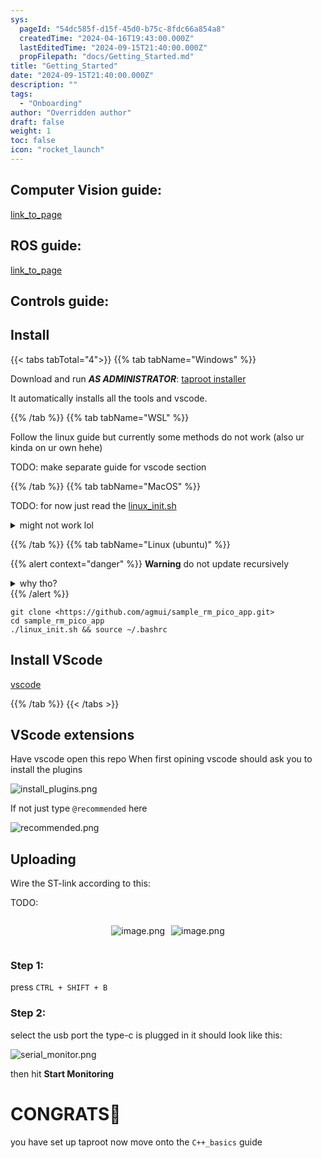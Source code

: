 ```yaml
---
sys:
  pageId: "54dc585f-d15f-45d0-b75c-8fdc66a854a8"
  createdTime: "2024-04-16T19:43:00.000Z"
  lastEditedTime: "2024-09-15T21:40:00.000Z"
  propFilepath: "docs/Getting_Started.md"
title: "Getting_Started"
date: "2024-09-15T21:40:00.000Z"
description: ""
tags:
  - "Onboarding"
author: "Overridden author"
draft: false
weight: 1
toc: false
icon: "rocket_launch"
---
```


## Computer Vision guide:

[link_to_page](86d45bc0-388b-4d26-8848-44f255f73d0e)

## ROS guide:

[link_to_page](3c76c1de-ec8f-46d6-8b0a-294005edc2d5)

## Controls guide:

## Install

{{< tabs tabTotal="4">}}
{{% tab tabName="Windows" %}}

Download and run _**AS ADMINISTRATOR**_: [taproot installer](https://github.com/Thornbots/TeachingFreshies/releases/tag/1.0)

It automatically installs all the tools and vscode.

{{% /tab %}}
{{% tab tabName="WSL" %}}

Follow the linux guide but currently some methods do not work (also ur kinda on ur own hehe)

TODO: make separate guide for vscode section

{{% /tab %}}
{{% tab tabName="MacOS" %}}

TODO: for now just read the [linux_init.sh](https://github.com/agmui/sample_rm_pico_app/blob/main/linux_init.sh)

<details>
<summary>might not work lol</summary>

`brew install libusb pkg-config`

Next install: [vscode](https://code.visualstudio.com/Download)

</details>

{{% /tab %}}
{{% tab tabName="Linux (ubuntu)" %}}

{{% alert context="danger" %}}
**Warning** do not update recursively
<details>
<summary>why tho?</summary>
There are some submodules that may go on for a while (like tinyusb) and I highly
recommend you don't need to get them.
If you want to see what submodules I update just look in `linux_init.sh`
</details>
{{% /alert %}}

```shell
git clone <https://github.com/agmui/sample_rm_pico_app.git>
cd sample_rm_pico_app
./linux_init.sh && source ~/.bashrc
```

## Install VScode

[vscode](https://code.visualstudio.com/Download)

{{% /tab %}}
{{< /tabs >}}

## VScode extensions

Have vscode open this repo
When first opining vscode should ask you to install the plugins

![install_plugins.png](https://prod-files-secure.s3.us-west-2.amazonaws.com/d518164a-d88e-44d1-a4ee-3adb3bd8bce0/89bd30f0-1825-4e77-867b-0a41ce370880/install_plugins.png?X-Amz-Algorithm=AWS4-HMAC-SHA256&X-Amz-Content-Sha256=UNSIGNED-PAYLOAD&X-Amz-Credential=ASIAZI2LB466YM3JQVQF%2F20250316%2Fus-west-2%2Fs3%2Faws4_request&X-Amz-Date=20250316T150359Z&X-Amz-Expires=3600&X-Amz-Security-Token=IQoJb3JpZ2luX2VjENf%2F%2F%2F%2F%2F%2F%2F%2F%2F%2FwEaCXVzLXdlc3QtMiJHMEUCIQCdiAwE16QxVhJLynK3CO9jJa3B%2BWBKbJK1nhTskailtAIgTZAbj8%2FEPAB641lie3OEbY%2Fk9sbtaAURjLO64bSv2SEq%2FwMIMBAAGgw2Mzc0MjMxODM4MDUiDMgRkQ%2FW3TlbhrJ1NSrcA6WxXNXTwy%2FmjX46oMmkIcAp7LAtsYEH5HyZ7488TWRi4UR0bDEsG2xM9ur2TTuC40DNxe57uqjMP8fHEdlguLRvpTi83lPlQLlNv0BgcnD%2FPIX2r93fLJpr6zRy5aafAM%2FgqVWpxeOSls11xXSNhqcbrt6VuWbaYXuQlaH16RX4FOEOVRsK4es3RyptyljLq7aAPe2duww6fVpyUfIL4UxZnYLcxCpX%2Fx6rsQTzLUZmg8xpiie%2B8bO7qSZ8%2FUBW7MF4k%2BXD%2Fhd0%2FDWkHYdkJ8XbZoljXINSnAtXYs2YcBQU4ov98S4rERhi%2F33cu8NBMjUMRDiNE8Qb2JSYWV7ZHX6s8mp4KsSnXaRRj0P9HAibugP%2B5UUs83hVd2qpHXi9%2Flya5y9jTDKvgqNdyRWObbzks272DMX%2Fr6xUx0nen7xMGwDXYSzCMXXjN0ybc%2FzmLrAELw67e%2BwgFtzyzBrpzpBDHaZQckzxLqW84btsDErBxNFelvdcrqRvE6cn2fkG0BvD%2B4nWTSdzIP4feS%2FZnFcRhTSb3k8fs%2Fxw4fAGrNMcrq9MvENHWk6tbYrq%2FtYww8vfoFgSaERXy1tRXwXypXn0Aj%2BwosYl%2B7MsqgYgjpA6qvmr2NrpcP9GO3KcMJ6%2B274GOqUBI2shxmXfRk0vZegFqFt9U322BnrK08S1juQZ13SWBj3SlFCep9ES2ksk2EfwEVnnU%2FC%2Fph3rlmWIQfPOEf8n8RInBkpInCW6FeNGHLjz8mJLXKqhnFpKl%2FNdGS0X6tglRmOgviINXEXuKA3XKK6XnakC6JqIuIhU3JkH3T7Ydy2Nmh%2FrQwSqohnQEIGDazcbEyikMSKHEm9aj20UXFyfZctIyCr%2F&X-Amz-Signature=a3f9e427b753808ad34a718d1a13a05fffc87c65efc894a06afdc6a2a1e06766&X-Amz-SignedHeaders=host&x-id=GetObject)

If not just type `@recommended` here  

![recommended.png](https://prod-files-secure.s3.us-west-2.amazonaws.com/d518164a-d88e-44d1-a4ee-3adb3bd8bce0/61e661e9-5d85-4dfc-be0d-8d2097a5e793/recommended.png?X-Amz-Algorithm=AWS4-HMAC-SHA256&X-Amz-Content-Sha256=UNSIGNED-PAYLOAD&X-Amz-Credential=ASIAZI2LB466YM3JQVQF%2F20250316%2Fus-west-2%2Fs3%2Faws4_request&X-Amz-Date=20250316T150359Z&X-Amz-Expires=3600&X-Amz-Security-Token=IQoJb3JpZ2luX2VjENf%2F%2F%2F%2F%2F%2F%2F%2F%2F%2FwEaCXVzLXdlc3QtMiJHMEUCIQCdiAwE16QxVhJLynK3CO9jJa3B%2BWBKbJK1nhTskailtAIgTZAbj8%2FEPAB641lie3OEbY%2Fk9sbtaAURjLO64bSv2SEq%2FwMIMBAAGgw2Mzc0MjMxODM4MDUiDMgRkQ%2FW3TlbhrJ1NSrcA6WxXNXTwy%2FmjX46oMmkIcAp7LAtsYEH5HyZ7488TWRi4UR0bDEsG2xM9ur2TTuC40DNxe57uqjMP8fHEdlguLRvpTi83lPlQLlNv0BgcnD%2FPIX2r93fLJpr6zRy5aafAM%2FgqVWpxeOSls11xXSNhqcbrt6VuWbaYXuQlaH16RX4FOEOVRsK4es3RyptyljLq7aAPe2duww6fVpyUfIL4UxZnYLcxCpX%2Fx6rsQTzLUZmg8xpiie%2B8bO7qSZ8%2FUBW7MF4k%2BXD%2Fhd0%2FDWkHYdkJ8XbZoljXINSnAtXYs2YcBQU4ov98S4rERhi%2F33cu8NBMjUMRDiNE8Qb2JSYWV7ZHX6s8mp4KsSnXaRRj0P9HAibugP%2B5UUs83hVd2qpHXi9%2Flya5y9jTDKvgqNdyRWObbzks272DMX%2Fr6xUx0nen7xMGwDXYSzCMXXjN0ybc%2FzmLrAELw67e%2BwgFtzyzBrpzpBDHaZQckzxLqW84btsDErBxNFelvdcrqRvE6cn2fkG0BvD%2B4nWTSdzIP4feS%2FZnFcRhTSb3k8fs%2Fxw4fAGrNMcrq9MvENHWk6tbYrq%2FtYww8vfoFgSaERXy1tRXwXypXn0Aj%2BwosYl%2B7MsqgYgjpA6qvmr2NrpcP9GO3KcMJ6%2B274GOqUBI2shxmXfRk0vZegFqFt9U322BnrK08S1juQZ13SWBj3SlFCep9ES2ksk2EfwEVnnU%2FC%2Fph3rlmWIQfPOEf8n8RInBkpInCW6FeNGHLjz8mJLXKqhnFpKl%2FNdGS0X6tglRmOgviINXEXuKA3XKK6XnakC6JqIuIhU3JkH3T7Ydy2Nmh%2FrQwSqohnQEIGDazcbEyikMSKHEm9aj20UXFyfZctIyCr%2F&X-Amz-Signature=39ad51addb0f53f7df12d4f293df6aedf83be41fe7c29a18f9220fae2acf0a04&X-Amz-SignedHeaders=host&x-id=GetObject)

## Uploading

Wire the ST-link according to this:

TODO:

<div style="display: flex;flex-direction: row; column-gap:10px; max-width: 630px;justify-content: center;">
<div>

![image.png](https://prod-files-secure.s3.us-west-2.amazonaws.com/d518164a-d88e-44d1-a4ee-3adb3bd8bce0/210ecb78-1116-4d7b-b9b7-2292f66fa2c2/image.png?X-Amz-Algorithm=AWS4-HMAC-SHA256&X-Amz-Content-Sha256=UNSIGNED-PAYLOAD&X-Amz-Credential=ASIAZI2LB4663YQATEPV%2F20250316%2Fus-west-2%2Fs3%2Faws4_request&X-Amz-Date=20250316T150402Z&X-Amz-Expires=3600&X-Amz-Security-Token=IQoJb3JpZ2luX2VjENf%2F%2F%2F%2F%2F%2F%2F%2F%2F%2FwEaCXVzLXdlc3QtMiJHMEUCIQC1SGFsKByLjxq7k0%2Fdcu9bRv5eNqgkKylMKjBeZiCqOgIgdT8KhZ07WAy5HocNakH%2FQiUF4lboW7c%2F0vG0H7tzTJwq%2FwMILxAAGgw2Mzc0MjMxODM4MDUiDIfA3WNHGWiBa5ajsircA7J%2Bu0CqBG5i%2FHOzz1a3pLJG2v7nfsjiEzqvJ1J8Yxzdavwy1M45oKJRDjGUMCDNufUU0nb9ihiETUYR7DH%2FnfuIpwOoQSN35yprCFJF6iWmKe7S%2BOiK6w1hAA0L7Bt8OzUmGMju2kqgcQTjAHKkgcz6iCgXp2GsSSNLiO%2FZRzFRK6fBktasBzaNzaKqu5yy3mWKvYXeTeSuYVM1sb7IKDgid%2FLjinHVaRt1lgxSamonBPDy6gsx2xcgGaDUuNKgGfp%2FMJkoLDj7lyLyBq%2BfmVAWWRzaLsgUBPBLl09Dm1fBMHQV3zUW3GRq3%2Bm5bevBfqHVXNhu5MFQ7zL%2BTD4Ss4g0b0aBLfkibwrtOsQPRDsY5Xln74jIhtpoDtEHJFibK5ES%2BFZ8lavSxmkM9UTbqbA0dkzrNNJV9sWIND6pFUngAF6QiRRfrs1lqn%2FNHCuS5R%2Fsn9x3smdUc4Wuee1gdt7A2lEt3PBnjkQhd769NnuwTfHLn9sSVmdCXlNt0hkkvdLSWaUCDkDCUPqK%2F1s377X1EKGc5ONsy5aVbQIDQG129Ig5o9iWcYII8hdHtD2gSkYmFkNBS7XelttlR8BDcD01a5qV95KPQ4mfqoefw6eSBT0w4G3PJVJv2R5uMLC9274GOqUBgYyLxncJnJHNiNmD69EpSlLUjMi1V%2Bjg02KPsQwWYsmKlbeIAN4VFXe7C2bIwxv82Cn6fxDjN%2FjaESt%2FN0xkbLBMoyPFHlzKLU9xqEDRgC4Lgaduqrjn3ihWgdC0ALLbZ5LJlsiGr5F63PSNVoETiZPe1vR9BHy2uqykR5g%2Bhmlq36dHxv17pIxVq7AYubeYIqlTOn%2BaoioNPskC2aJtR%2BHWNFP1&X-Amz-Signature=add83827c9c0d28010e5d3645be659adff25741121b0f99e53c05538d07852d1&X-Amz-SignedHeaders=host&x-id=GetObject)

</div>
<div>

![image.png](https://prod-files-secure.s3.us-west-2.amazonaws.com/d518164a-d88e-44d1-a4ee-3adb3bd8bce0/33a0fd0f-8ca6-4a86-8e09-26e95ded1fff/image.png?X-Amz-Algorithm=AWS4-HMAC-SHA256&X-Amz-Content-Sha256=UNSIGNED-PAYLOAD&X-Amz-Credential=ASIAZI2LB4665DH4MCNH%2F20250316%2Fus-west-2%2Fs3%2Faws4_request&X-Amz-Date=20250316T150402Z&X-Amz-Expires=3600&X-Amz-Security-Token=IQoJb3JpZ2luX2VjENf%2F%2F%2F%2F%2F%2F%2F%2F%2F%2FwEaCXVzLXdlc3QtMiJHMEUCIQDynuSQ%2FnP6OK%2FZMPt3Ttr%2B%2Feljdvp1LiXpTE6R93eq6AIga5uvpHKdwZTCY%2B6esSB41ufTwSVzLdKsoVkuMCHXUtAq%2FwMIMBAAGgw2Mzc0MjMxODM4MDUiDLey5p4guDX0Mkur%2BircA%2BK2mit94Jvy60dGPg3X%2FdmW242cADbNM%2Bx5Ei5Y%2BU60oaV43EmHHBr6wYiHq3%2BK4kbt32nZSSa2sCmtU3LXTAocBymXMRG3LXxk5WC6ez8bCwR0tvUZhHHx8bMceM3Kjf%2FObCFfxpU2diOOPMEI5Vaip9c6SAtMYOE9kpN0HuLetJUprVj1d3lkQzG0X%2B2sVFyxmf2iMIHdG0RTUzA6PsS13r8eWRPOSzeTWJ8ZY6PJRQf%2Byq%2B%2F2xEfSzr1hAaiLAa1AVC%2BUJB7uR4MJ7Vmtu4W3REI0cf6oIa49FC%2Bh6kozB77g%2FXWUI%2Fshk7hoDo9wipRP2%2BC18dSWcfn1nVIzdiMh133YOW6agJXMeBiq4iHC43uJoH6JXlxxSRbmiueX%2FfnoNh1ZeLU2HgjEXyyLMRApd%2BPWRdpkjbQdyA29OdErHWAxkBhEQ4qlO0UQsInKlir%2F%2B1g6Fo0PE6hASzHWPvS%2Bttv4WOTpm82xccv%2BN4okn3I4jODf1fyBP37vlNRQ1GN1QDxXmu12RvzxZsnwnjdpJZvOC1EB2qxTR6px%2B%2F%2BMRxi5W4IUvdYVLPvMwz0j1L2ymVBGP4WQTVAyDQpb74uS3EmtrCqOmYGqElk503K9fIq0euxi98bDt4PMNe9274GOqUBNYWK1e1sDUNNt3iNakSR1ClcM%2BzhYQx0TTXI82YQARbC3tWFvU%2BMmk%2B%2FhmbEPEYLfI4OP%2FJKFNGf2Mw9x9TAlLRS59XmEDo3rKYV0JsGx1Xa3ZcTR76HeVtol3F5vdCz62HNGaARuqKZfMgV6%2F4PzzlLhru847UV9b0PEAlQBFOOMhQYmRHR8qAhO%2BaUu37OmAQ1UwsvzhpnO8Ej%2BPZxwkE2qWbt&X-Amz-Signature=28cc42949afcfd3b598320f2598f8d9525fdde5ae839da7a768d07efe4af4fd8&X-Amz-SignedHeaders=host&x-id=GetObject)

</div>
</div>

### Step 1:

press `CTRL + SHIFT + B`

### Step 2:

select the usb port the type-c is plugged in it should look like this:

![serial_monitor.png](https://prod-files-secure.s3.us-west-2.amazonaws.com/d518164a-d88e-44d1-a4ee-3adb3bd8bce0/f03f4774-05d4-4393-b6a0-d5efb6d315ab/serial_monitor.png?X-Amz-Algorithm=AWS4-HMAC-SHA256&X-Amz-Content-Sha256=UNSIGNED-PAYLOAD&X-Amz-Credential=ASIAZI2LB466YM3JQVQF%2F20250316%2Fus-west-2%2Fs3%2Faws4_request&X-Amz-Date=20250316T150359Z&X-Amz-Expires=3600&X-Amz-Security-Token=IQoJb3JpZ2luX2VjENf%2F%2F%2F%2F%2F%2F%2F%2F%2F%2FwEaCXVzLXdlc3QtMiJHMEUCIQCdiAwE16QxVhJLynK3CO9jJa3B%2BWBKbJK1nhTskailtAIgTZAbj8%2FEPAB641lie3OEbY%2Fk9sbtaAURjLO64bSv2SEq%2FwMIMBAAGgw2Mzc0MjMxODM4MDUiDMgRkQ%2FW3TlbhrJ1NSrcA6WxXNXTwy%2FmjX46oMmkIcAp7LAtsYEH5HyZ7488TWRi4UR0bDEsG2xM9ur2TTuC40DNxe57uqjMP8fHEdlguLRvpTi83lPlQLlNv0BgcnD%2FPIX2r93fLJpr6zRy5aafAM%2FgqVWpxeOSls11xXSNhqcbrt6VuWbaYXuQlaH16RX4FOEOVRsK4es3RyptyljLq7aAPe2duww6fVpyUfIL4UxZnYLcxCpX%2Fx6rsQTzLUZmg8xpiie%2B8bO7qSZ8%2FUBW7MF4k%2BXD%2Fhd0%2FDWkHYdkJ8XbZoljXINSnAtXYs2YcBQU4ov98S4rERhi%2F33cu8NBMjUMRDiNE8Qb2JSYWV7ZHX6s8mp4KsSnXaRRj0P9HAibugP%2B5UUs83hVd2qpHXi9%2Flya5y9jTDKvgqNdyRWObbzks272DMX%2Fr6xUx0nen7xMGwDXYSzCMXXjN0ybc%2FzmLrAELw67e%2BwgFtzyzBrpzpBDHaZQckzxLqW84btsDErBxNFelvdcrqRvE6cn2fkG0BvD%2B4nWTSdzIP4feS%2FZnFcRhTSb3k8fs%2Fxw4fAGrNMcrq9MvENHWk6tbYrq%2FtYww8vfoFgSaERXy1tRXwXypXn0Aj%2BwosYl%2B7MsqgYgjpA6qvmr2NrpcP9GO3KcMJ6%2B274GOqUBI2shxmXfRk0vZegFqFt9U322BnrK08S1juQZ13SWBj3SlFCep9ES2ksk2EfwEVnnU%2FC%2Fph3rlmWIQfPOEf8n8RInBkpInCW6FeNGHLjz8mJLXKqhnFpKl%2FNdGS0X6tglRmOgviINXEXuKA3XKK6XnakC6JqIuIhU3JkH3T7Ydy2Nmh%2FrQwSqohnQEIGDazcbEyikMSKHEm9aj20UXFyfZctIyCr%2F&X-Amz-Signature=9282eeef6ff36bb8d39374e9ff49742e801752c7052501e3b974942c78ac1911&X-Amz-SignedHeaders=host&x-id=GetObject)

then hit **Start Monitoring**

# CONGRATS🎉

you have set up taproot now move onto the `C++_basics` guide
